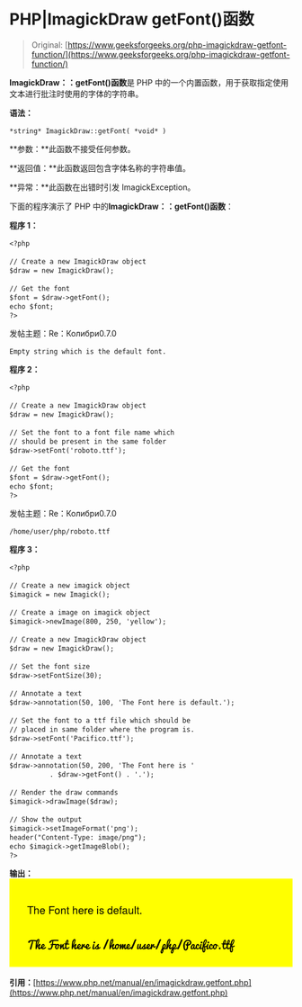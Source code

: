 # PHP|ImagickDraw getFont()函数

> Original: [https://www.geeksforgeeks.org/php-imagickdraw-getfont-function/](https://www.geeksforgeeks.org/php-imagickdraw-getfont-function/)

**ImagickDraw：：getFont()函数**是 PHP 中的一个内置函数，用于获取指定使用文本进行批注时使用的字体的字符串。

**语法：**

```
*string* ImagickDraw::getFont( *void* )
```

**参数：**此函数不接受任何参数。

**返回值：**此函数返回包含字体名称的字符串值。

**异常：**此函数在出错时引发 ImagickException。

下面的程序演示了 PHP 中的**ImagickDraw：：getFont()函数**：

**程序 1：**

```
<?php

// Create a new ImagickDraw object
$draw = new ImagickDraw();

// Get the font
$font = $draw->getFont();
echo $font;
?>
```

发帖主题：Re：Колибри0.7.0

```
Empty string which is the default font.
```

**程序 2：**

```
<?php

// Create a new ImagickDraw object
$draw = new ImagickDraw();

// Set the font to a font file name which
// should be present in the same folder
$draw->setFont('roboto.ttf');

// Get the font
$font = $draw->getFont();
echo $font;
?>
```

发帖主题：Re：Колибри0.7.0

```
/home/user/php/roboto.ttf
```

**程序 3：**

```
<?php

// Create a new imagick object
$imagick = new Imagick();

// Create a image on imagick object
$imagick->newImage(800, 250, 'yellow');

// Create a new ImagickDraw object
$draw = new ImagickDraw();

// Set the font size
$draw->setFontSize(30);

// Annotate a text
$draw->annotation(50, 100, 'The Font here is default.');

// Set the font to a ttf file which should be
// placed in same folder where the program is.
$draw->setFont('Pacifico.ttf');

// Annotate a text
$draw->annotation(50, 200, 'The Font here is '
          . $draw->getFont() . '.');

// Render the draw commands
$imagick->drawImage($draw);

// Show the output
$imagick->setImageFormat('png');
header("Content-Type: image/png");
echo $imagick->getImageBlob();
?>
```

**输出：**
![](img/c01da5002e50c5aae91e6fc4e7171f81.png)

**引用：**[https://www.php.net/manual/en/imagickdraw.getfont.php](https://www.php.net/manual/en/imagickdraw.getfont.php)